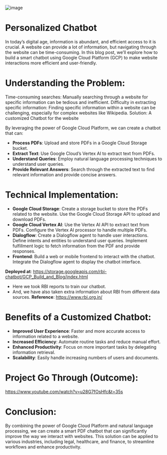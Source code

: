 ![image](https://github.com/user-attachments/assets/2ec40a54-cd15-4fc9-9447-66fce0a9f30b)


# Personalized Chatbot
In today’s digital age, information is abundant, and efficient access to it is crucial. A website can provide a lot of information, but navigating through the website can be time-consuming. In this blog post, we’ll explore how to build a smart chatbot using Google Cloud Platform (GCP) to make website interactions more efficient and user-friendly.

# Understanding the Problem:
Time-consuming searches: Manually searching through a website for specific information can be tedious and inefficient.
Difficulty in extracting specific information: Finding specific information within a website can be challenging, especially for complex websites like Wikipedia.
Solution: A customized Chatbot for the website

By leveraging the power of Google Cloud Platform, we can create a chatbot that can:

- **Process PDFs**: Upload and store PDFs in a Google Cloud Storage bucket.
- **Extract Text**: Use Google Cloud’s Vertex AI to extract text from PDFs.
- **Understand Queries**: Employ natural language processing techniques to understand user queries.
- **Provide Relevant Answers**: Search through the extracted text to find relevant information and provide concise answers.
# Technical Implementation:
- **Google Cloud Storage**: Create a storage bucket to store the PDFs related to the website.
Use the Google Cloud Storage API to upload and download PDFs.
- **Google Cloud Vertex AI**: Use the Vertex AI API to extract text from PDFs.
Configure the Vertex AI processor to handle multiple PDFs.
- **Dialogflow**: Create a Dialogflow agent to handle user interactions.
Define intents and entities to understand user queries.
Implement fulfillment logic to fetch information from the PDF and provide responses.
- **Frontend**:
Build a web or mobile frontend to interact with the chatbot.
Integrate the Dialogflow agent to display the chatbot interface.

**Deployed at**: https://storage.googleapis.com/rbi-chatbot/GCP_Build_and_Blog/index.html

- Here we took RBI reports to train our chatbot.
- And, we have also taken extra information about RBI from different data sources.
**Reference**: https://www.rbi.org.in/

# Benefits of a Customized Chatbot:
- **Improved User Experience**: Faster and more accurate access to information related to a website.
- **Increased Efficiency**: Automate routine tasks and reduce manual effort.
- **Enhanced Productivity**: Focus on more important tasks by delegating information retrieval.
- **Scalability**: Easily handle increasing numbers of users and documents.
# Project Go Through (Outcome):
https://www.youtube.com/watch?v=u28G7fOsHfc&t=35s
# Conclusion:
By combining the power of Google Cloud Platform and natural language processing, we can create a smart PDF chatbot that can significantly improve the way we interact with websites. This solution can be applied to various industries, including legal, healthcare, and finance, to streamline workflows and enhance productivity.
